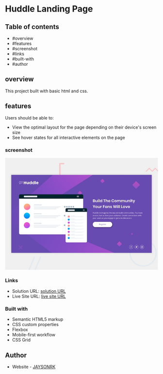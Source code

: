 # Huddle Landing Page

## Table of contents

  - #overview
  - #features
  - #screenshot
  - #links
  - #built-with
  - #author

## overview

This project built with basic html and css.

## features

Users should be able to:

- View the optimal layout for the page depending on their device's screen size
- See hover states for all interactive elements on the page


### screenshot
![Huddle Landing Page](./design/desktop-preview.jpg)


### Links

- Solution URL: [solution URL](https://github.com/JAYSONRK/Huddle-landing-page-with-a-single-introductory-section)
- Live Site URL: [live site URL](https://jaysonrk.github.io/Huddle-landing-page-with-a-single-introductory-section/)


### Built with

- Semantic HTML5 markup
- CSS custom properties
- Flexbox
- Mobile-first workflow
- CSS Grid

## Author

- Website - [JAYSONRK](https://jaysonrk.com/)
